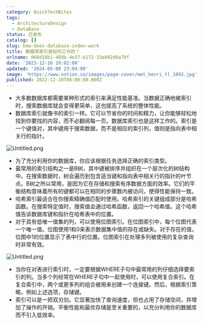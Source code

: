 ```yaml
---
category: QuickTechBites
tags:
  - ArchitectureDesign
  - DataBase
status: 已发布
catalog: []
slug: how-does-database-index-work
title: 数据库索引是如何工作的？
urlname: 068d18b1-489b-4e37-b172-33e892d6a70f
date: '2023-12-10 20:02:00'
updated: '2024-05-08 23:04:00'
image: 'https://www.notion.so/images/page-cover/met_henri_tl_1892.jpg'
published: 2022-12-10T08:00:00.000Z
---
```

- 大多数数据库都需要某种形式的索引来满足性能基准。当数据正确地被索引时，搜索数据库就会变得更简单，这也提高了系统的整体性能。
- 数据库索引就像书的索引一样。它可以节省你的时间和精力，让你能够轻松地找到你要找的内容，而不必翻阅每一页。数据库索引也是这样工作的。索引是一个键值对，其中键用于搜索数据，而不是相应的索引列，值则是指向表中相关行的指针。

![Untitled.png](https://prod-files-secure.s3.us-west-2.amazonaws.com/5d24fe63-e567-4804-86f9-9fdc62e13082/3e87f042-644d-48ab-9a58-227f3d930d71/Untitled.png?X-Amz-Algorithm=AWS4-HMAC-SHA256&X-Amz-Content-Sha256=UNSIGNED-PAYLOAD&X-Amz-Credential=ASIAZI2LB4665TEEWML3%2F20250320%2Fus-west-2%2Fs3%2Faws4_request&X-Amz-Date=20250320T053852Z&X-Amz-Expires=3600&X-Amz-Security-Token=IQoJb3JpZ2luX2VjEC0aCXVzLXdlc3QtMiJIMEYCIQC3ALOf2qaIJaoRV2u%2FtyoRNgzfVofbvNvLwDIkxrkA%2BAIhAP0rt6DQeSzThkISonii09WtnH6nbuRF4lyGeD4XmU3GKogECIb%2F%2F%2F%2F%2F%2F%2F%2F%2F%2FwEQABoMNjM3NDIzMTgzODA1IgxbIjRxdJEuf8H5IB8q3AOqN19sZ1CKVAwTdPqDc7jGbn0EiiH5T9KVH6LSXClkK%2FWbWAK6UngZyXUbNBAwIxax0ckZUI5Ss%2FVDp76EvBrfm5EHDN9Nv2EPLS3SAyx8Ehf2MjEFFIV7p9u8etRRMKt0JzkoJEOSqB5Sw3IIHpggqHcRGfMaRnwFA3hNpMKn5cTUhAMcKL26HXAUsnBc4m6hE1YL6xjbPnT1K3x%2FoJJS3tV2xrgqpffMalSn68a4BEJ28bZReOUOwf7QILj4FoyCflojErifUqOWS0aVus6WHpceXV2hPdfNYon5l1b4fQRtIymIDd6XICZeDvxGflkdtRTZaez8fMTVNiT4OiSaaqUxboTAg74hHySzblz14cbyDYJ9cuXJzni3Rx%2FGq6fvJJ4xd25TojUvft3e8N5Gl5k1B12bTKkPk%2B5%2FFx%2F4fr5efSayKm6UgbLv%2FRnBVbrQmZ6hN88925kz0PdMlbRW7EX99JcLI4fklvwFxdtslK4Fo6pEw%2BOXEkN3RHkPek45amMD5DBtJYhG3aZZQKzr6wlfq1PLgfpPBBpFwzhL%2BwRYvTA5jFnffvwwAoHL5qQ%2FgWy4%2BwByIJTuDMzwwUI8Q6foxwyHpFj5suDUv9nDurf%2B%2Fl3tW%2FL0wuYDWzCNxu6%2BBjqkAeqB892zxL390WBuPzvrE8Sr99KZocx71s6YwF3dvBRuSZBpprT90roDN0coQ1QaQudgRTJ%2BTJWaR1PWnZ%2FN7Lm1DTI0XjKDqNnqV7ym5U6NUIXJeuHRf3rzVkrAdQT%2FueFYIYCxcLeEXROEGk5pxlrO324AtElPtmRywVUnLj4kba%2BFOnw9d8TXAd8h4JXR5kTSrNENnaHCOt%2Bhe7eOLg3vIeu%2B&X-Amz-Signature=66e79bd2cdcbb718dd22ea8ee2c1e6ce665e03aeeb753936f760769c2236504b&X-Amz-SignedHeaders=host&x-id=GetObject)

- 为了充分利用你的数据库，你应该根据任务选择正确的索引类型。
- 最常用的索引结构之一是B树，其中键被排序并组织在一个层次化的树结构中。在搜索数据时，树会遍历到包含适当键和指向表中相关行的指针的叶节点。B树之所以常用，是因为它在存储和搜索有序数据方面的效率。它们的平衡结构意味着所有的键都可以在相同的步骤数内被访问，使得性能保持一致。
- 哈希索引最适合在你搜索精确值匹配时使用。哈希索引的关键组成部分是哈希函数。在搜索特定值时，搜索值会通过哈希函数，返回一个哈希值。这个哈希值告诉数据库键和指针在哈希表中的位置。
- 对于具有低唯一值集的列，可以使用位图索引。在位图索引中，每个位图代表一个唯一值。位图使用1和0来表示数据集中值的存在或缺失。对于存在的值，位图中1的位置显示了表中行的位置。位图索引在处理多列被使用的复杂查询时非常有效。

![Untitled.png](https://prod-files-secure.s3.us-west-2.amazonaws.com/5d24fe63-e567-4804-86f9-9fdc62e13082/25e88b4a-737d-484e-85cc-b7fe2444aa3c/Untitled.png?X-Amz-Algorithm=AWS4-HMAC-SHA256&X-Amz-Content-Sha256=UNSIGNED-PAYLOAD&X-Amz-Credential=ASIAZI2LB4665TEEWML3%2F20250320%2Fus-west-2%2Fs3%2Faws4_request&X-Amz-Date=20250320T053852Z&X-Amz-Expires=3600&X-Amz-Security-Token=IQoJb3JpZ2luX2VjEC0aCXVzLXdlc3QtMiJIMEYCIQC3ALOf2qaIJaoRV2u%2FtyoRNgzfVofbvNvLwDIkxrkA%2BAIhAP0rt6DQeSzThkISonii09WtnH6nbuRF4lyGeD4XmU3GKogECIb%2F%2F%2F%2F%2F%2F%2F%2F%2F%2FwEQABoMNjM3NDIzMTgzODA1IgxbIjRxdJEuf8H5IB8q3AOqN19sZ1CKVAwTdPqDc7jGbn0EiiH5T9KVH6LSXClkK%2FWbWAK6UngZyXUbNBAwIxax0ckZUI5Ss%2FVDp76EvBrfm5EHDN9Nv2EPLS3SAyx8Ehf2MjEFFIV7p9u8etRRMKt0JzkoJEOSqB5Sw3IIHpggqHcRGfMaRnwFA3hNpMKn5cTUhAMcKL26HXAUsnBc4m6hE1YL6xjbPnT1K3x%2FoJJS3tV2xrgqpffMalSn68a4BEJ28bZReOUOwf7QILj4FoyCflojErifUqOWS0aVus6WHpceXV2hPdfNYon5l1b4fQRtIymIDd6XICZeDvxGflkdtRTZaez8fMTVNiT4OiSaaqUxboTAg74hHySzblz14cbyDYJ9cuXJzni3Rx%2FGq6fvJJ4xd25TojUvft3e8N5Gl5k1B12bTKkPk%2B5%2FFx%2F4fr5efSayKm6UgbLv%2FRnBVbrQmZ6hN88925kz0PdMlbRW7EX99JcLI4fklvwFxdtslK4Fo6pEw%2BOXEkN3RHkPek45amMD5DBtJYhG3aZZQKzr6wlfq1PLgfpPBBpFwzhL%2BwRYvTA5jFnffvwwAoHL5qQ%2FgWy4%2BwByIJTuDMzwwUI8Q6foxwyHpFj5suDUv9nDurf%2B%2Fl3tW%2FL0wuYDWzCNxu6%2BBjqkAeqB892zxL390WBuPzvrE8Sr99KZocx71s6YwF3dvBRuSZBpprT90roDN0coQ1QaQudgRTJ%2BTJWaR1PWnZ%2FN7Lm1DTI0XjKDqNnqV7ym5U6NUIXJeuHRf3rzVkrAdQT%2FueFYIYCxcLeEXROEGk5pxlrO324AtElPtmRywVUnLj4kba%2BFOnw9d8TXAd8h4JXR5kTSrNENnaHCOt%2Bhe7eOLg3vIeu%2B&X-Amz-Signature=29676bb3c1282ff344bcd384278a5dd55e608a8598b196d90f9e8196432bfd3d&X-Amz-SignedHeaders=host&x-id=GetObject)

- 当你在对表进行索引时，一定要根据WHERE子句中最常用的列仔细选择要索引的列。当多个列经常在WHERE子句中一起使用时，可以使用复合索引。在复合索引中，两个或更多列的组合被用来创建一个连接键。然后，根据索引策略，例如上述选项，存储键。
- 索引可以是一把双刃剑。它显著加快了查询速度，但也占用了存储空间，并增加了操作的开销。平衡性能和最优存储是至关重要的，以充分利用你的数据库而不引入低效率。
